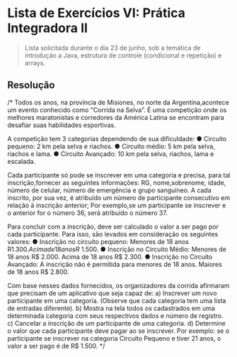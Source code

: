 # Lista de Exercícios VI: Prática Integradora II

> Lista solicitada durante o dia 23 de junho, sob a temática de introdução a Java, estrutura de controle (condicional e repetição) e arrays.

## Resolução

/*
Todos os anos, na província de Misiones, no norte da Argentina,acontece um evento conhecido como "Corrida na Selva”. É uma competição onde os melhores maratonistas e corredores da América Latina se encontram para desafiar suas habilidades esportivas.

A competição tem 3 categorias dependendo de sua dificuldade:
    ● Circuito pequeno: 2 km pela selva e riachos.
    ● Circuito médio: 5 km pela selva, riachos e lama.
    ● Circuito Avançado: 10 km pela selva, riachos, lama e escalada.

Cada participante só pode se inscrever em uma categoria e precisa, para tal inscrição,fornecer as seguintes informações: RG, nome,sobrenome, idade, número de celular, número de emergência e grupo sanguíneo. A cada inscrito, por sua vez, é atribuído um número de participante consecutivo em relação à inscrição anterior; Por exemplo,se um participante se inscrever e o anterior for o número 36, será atribuído o número 37.

Para concluir com a inscrição, deve ser calculado o valor a ser pago por cada participante. Para isso, são levados em consideração os seguintes valores:
    ● Inscrição no circuito pequeno: Menores de 18 anos R$1.300. Acima de 18 anos R$ 1.500.
    ● Inscrição no Circuito Médio: Menores de 18 anos R$ 2.000. Acima de 18 anos R$ 2.300.
    ● Inscrição no Circuito Avançado: A inscrição não é permitida para menores de 18 anos. Maiores de 18 anos R$ 2.800.

Com base nesses dados fornecidos, os organizadores da corrida afirmaram que precisam de um aplicativo que seja capaz de:
    a) Inscrever um novo participante em uma categoria. (Observe que cada categoria tem uma lista de entradas diferente).
    b) Mostra na tela todos os cadastrados em uma determinada categoria com seus respectivos dados e número de registro.
    c) Cancelar a inscrição de um participante de uma categoria.
    d) Determine o valor que cada participante deve pagar ao se inscrever. Por exemplo: se o participante se inscrever na categoria Circuito Pequeno e tiver 21 anos, o valor a ser pago é de R$ 1.500.
*/